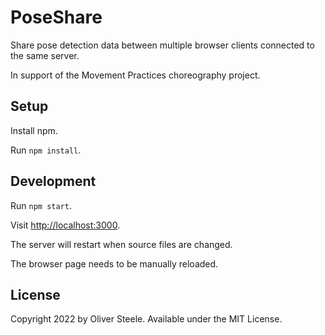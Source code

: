 # PoseShare

Share pose detection data between multiple browser clients connected to the same
server.

In support of the Movement Practices choreography project.

## Setup

Install npm.

Run `npm install`.

## Development

Run `npm start`.

Visit <http://localhost:3000>.

The server will restart when source files are changed.

The browser page needs to be manually reloaded.

## License

Copyright 2022 by Oliver Steele. Available under the MIT License.
